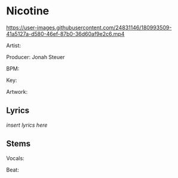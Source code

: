 # Nicotine

https://user-images.githubusercontent.com/24831146/180993509-41a5127a-d580-46ef-87b0-36d60af9e2c6.mp4



Artist:

Producer: Jonah Steuer

BPM:

Key:

Artwork:

## Lyrics

_insert lyrics here_

## Stems

Vocals:

Beat:

